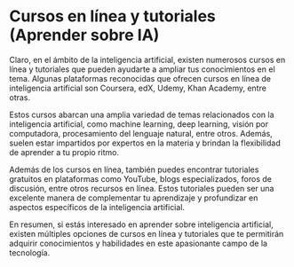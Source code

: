 # Cursos en línea y tutoriales (Aprender sobre IA)

Claro, en el ámbito de la inteligencia artificial, existen numerosos cursos en línea y tutoriales que pueden ayudarte a ampliar tus conocimientos en el tema. Algunas plataformas reconocidas que ofrecen cursos en línea de inteligencia artificial son Coursera, edX, Udemy, Khan Academy, entre otras.

Estos cursos abarcan una amplia variedad de temas relacionados con la inteligencia artificial, como machine learning, deep learning, visión por computadora, procesamiento del lenguaje natural, entre otros. Además, suelen estar impartidos por expertos en la materia y brindan la flexibilidad de aprender a tu propio ritmo.

Además de los cursos en línea, también puedes encontrar tutoriales gratuitos en plataformas como YouTube, blogs especializados, foros de discusión, entre otros recursos en línea. Estos tutoriales pueden ser una excelente manera de complementar tu aprendizaje y profundizar en aspectos específicos de la inteligencia artificial.

En resumen, si estás interesado en aprender sobre inteligencia artificial, existen múltiples opciones de cursos en línea y tutoriales que te permitirán adquirir conocimientos y habilidades en este apasionante campo de la tecnología.

 